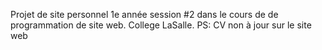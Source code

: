 Projet de site personnel 1e année session #2 dans le cours de de programmation de site web.
College LaSalle.
PS: CV non à jour sur le site web
